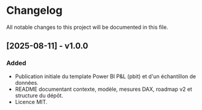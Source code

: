 # Changelog

All notable changes to this project will be documented in this file.

## [2025-08-11] - v1.0.0
### Added
- Publication initiale du template Power BI P&L (pbit) et d'un échantillon de données.
- README documentant contexte, modèle, mesures DAX, roadmap v2 et structure du dépôt.
- Licence MIT.
